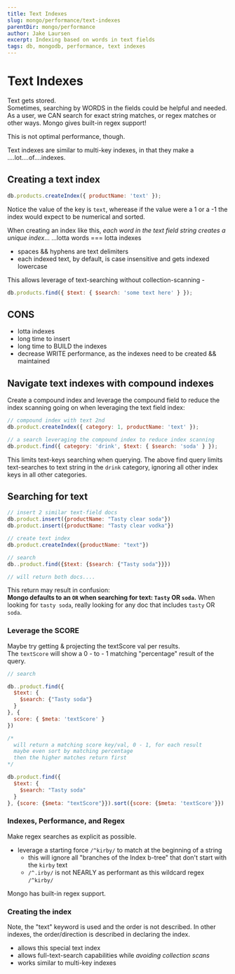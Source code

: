 ```yaml
---
title: Text Indexes
slug: mongo/performance/text-indexes
parentDir: mongo/performance
author: Jake Laursen
excerpt: Indexing based on words in text fields
tags: db, mongodb, performance, text indexes
---
```


# Text Indexes

Text gets stored.  
Sometimes, searching by WORDS in the fields could be helpful and needed.  
As a user, we CAN search for exact string matches, or regex matches or other ways. Mongo gives built-in regex support!

This is not optimal performance, though.

Text indexes are similar to multi-key indexes, in that they make a ....lot....of....indexes.

## Creating a text index

```js
db.products.createIndex({ productName: 'text' });
```

Notice the value of the key is `text`, wherease if the value were a 1 or a -1 the index would expect to be numerical and sorted.

When creating an index like this, _each word in the text field string creates a unique index_...
...lotta words === lotta indexes

- spaces && hyphens are text delimiters
- each indexed text, by default, is case insensitive and gets indexed lowercase

This allows leverage of text-searching without collection-scanning -

```js
db.products.find({ $text: { $search: 'some text here' } });
```

## CONS

- lotta indexes
- long time to insert
- long time to BUILD the indexes
- decrease WRITE performance, as the indexes need to be created && maintained

## Navigate text indexes with compound indexes

Create a compound index and leverage the compound field to reduce the index scanning going on when leveraging the text field index:

```js
// compound index with text 2nd
db.product.createIndex({ category: 1, productName: 'text' });

// a search leveraging the compound index to reduce index scanning
db.product.find({ category: 'drink', $text: { $search: 'soda' } });
```

This limits text-keys searching when querying. The above find query limits text-searches to text string in the `drink` category, ignoring all other index keys in all other categories.

## Searching for text

```js
// insert 2 similar text-field docs
db.product.insert({productName: "Tasty clear soda"})
db.product.insert({productName: "Tasty clear vodka"})

// create text index
db.product.createIndex({productName: "text"})

// search
db..product.find({$text: {$search: {"Tasty soda"}}})

// will return both docs....
```

This return may result in confusion:  
**Mongo defaults to an `OR` when searching for text: `Tasty` OR `soda`.**
When looking for `tasty soda`, really looking for any doc that includes `tasty` OR `soda`.

### Leverage the SCORE

Maybe try getting & projecting the textScore val per results.  
The `textScore` will show a 0 - to - 1 matching "percentage" result of the query.

```js
// search

db..product.find({
  $text: {
    $search: {"Tasty soda"}
  }
}, {
  score: { $meta: 'textScore' }
})

/*
  will return a matching score key/val, 0 - 1, for each result
  maybe even sort by matching percentage
  then the higher matches return first
*/

db.product.find({
  $text: {
    $search: "Tasty soda"
  }
}, {score: {$meta: "textScore"}}).sort({score: {$meta: 'textScore'}})

```

### Indexes, Performance, and Regex

Make regex searches as explicit as possible.

- leverage a starting force `/^kirby/` to match at the beginning of a string
  - this will ignore all "branches of the Index b-tree" that don't start with the `kirby` text
  - `/^.irby/` is not NEARLY as performant as this wildcard regex `/^kirby/`

Mongo has built-in regex support.

### Creating the index

Note, the "text" keyword is used and the order is not described. In other indexes, the order/direction is described in declaring the index.

- allows this special text index
- allows full-text-search capabilities while _avoiding collection scans_
- works similar to multi-key indexes
